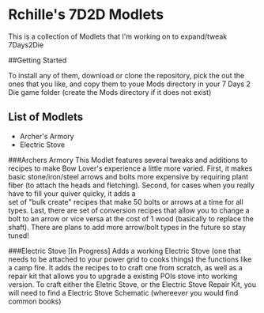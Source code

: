 # Rchille's 7D2D Modlets

This is a collection of Modlets that I'm working on to expand/tweak 7Days2Die

##Getting Started

To install any of them, download or clone the repository, pick the out the ones
that you like, and copy them to youe Mods directory in your 7 Days 2 Die game 
folder (create the Mods directory if it does not exist)


## List of Modlets

* Archer's Armory
* Electric Stove 


###Archers Armory
This Modlet features several tweaks and additions to recipes to make Bow Lover's 
experience a little more varied.
First, it makes basic stone/iron/steel arrows and bolts more expensive by 
requiring plant fiber (to attach the heads and fletching). 
Second, for cases when you really have to fill your quiver quicky, it adds a \
set of "bulk create" recipes that make 50 bolts or arrows at a time for all 
types.
Last, there are set of conversion recipes that allow you to change a bolt to 
an arrow or vice versa at the cost of 1 wood (basically to replace the shaft).
There are plans to add more arrow/bolt types in the future so stay tuned!
 

###Electric Stove [In Progress]
Adds a working Electric Stove (one that needs to be attached to your power grid 
to cooks things) the functions like a camp fire. 
It adds the recipes to to craft one from scratch, as well as a repair kit that
allows you to upgrade a existing POIs stove into working version.
To craft either the Eletric Stove, or the Electric Stove Repair Kit, you will 
need to find a Electric Stove Schematic (whereever you would find common books)

